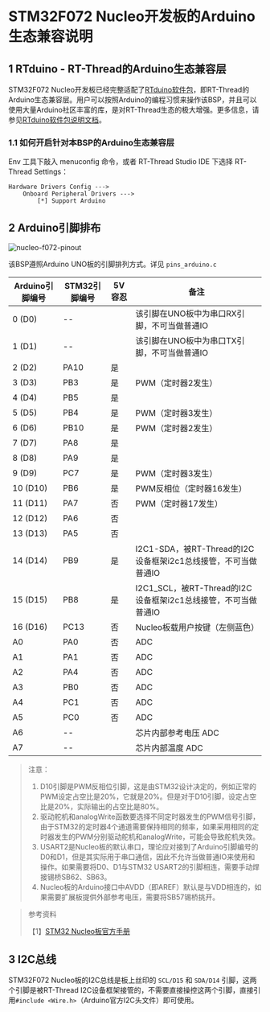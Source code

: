 # STM32F072 Nucleo开发板的Arduino生态兼容说明

## 1 RTduino - RT-Thread的Arduino生态兼容层

STM32F072 Nucleo开发板已经完整适配了[RTduino软件包](https://github.com/RTduino/RTduino)，即RT-Thread的Arduino生态兼容层。用户可以按照Arduino的编程习惯来操作该BSP，并且可以使用大量Arduino社区丰富的库，是对RT-Thread生态的极大增强。更多信息，请参见[RTduino软件包说明文档](https://github.com/RTduino/RTduino)。

### 1.1 如何开启针对本BSP的Arduino生态兼容层

Env 工具下敲入 menuconfig 命令，或者 RT-Thread Studio IDE 下选择 RT-Thread Settings：

```Kconfig
Hardware Drivers Config --->
    Onboard Peripheral Drivers --->
        [*] Support Arduino
```

## 2 Arduino引脚排布

![nucleo-f072-pinout](nucleo-f072-pinout.png)

该BSP遵照Arduino UNO板的引脚排列方式。详见 `pins_arduino.c`

| Arduino引脚编号 | STM32引脚编号 | 5V容忍 | 备注                                                         |
| --------------- | ------------- | ------ | ------------------------------------------------------------ |
| 0 (D0)          | --            |        | 该引脚在UNO板中为串口RX引脚，不可当做普通IO                  |
| 1 (D1)          | --            |        | 该引脚在UNO板中为串口TX引脚，不可当做普通IO                  |
| 2 (D2)          | PA10          | 是     |                                                              |
| 3 (D3)          | PB3           | 是     | PWM（定时器2发生）                                           |
| 4 (D4)          | PB5           | 是     |                                                              |
| 5 (D5)          | PB4           | 是     | PWM（定时器3发生）                                           |
| 6 (D6)          | PB10          | 是     | PWM（定时器2发生）                                           |
| 7 (D7)          | PA8           | 是     |                                                              |
| 8 (D8)          | PA9           | 是     |                                                              |
| 9 (D9)          | PC7           | 是     | PWM（定时器3发生）                                           |
| 10 (D10)        | PB6           | 是     | PWM反相位（定时器16发生）                                    |
| 11 (D11)        | PA7           | 否     | PWM（定时器17发生）                                          |
| 12 (D12)        | PA6           | 否     |                                                              |
| 13 (D13)        | PA5           | 否     |                                                              |
| 14 (D14)        | PB9           | 是     | I2C1-SDA，被RT-Thread的I2C设备框架i2c1总线接管，不可当做普通IO |
| 15 (D15)        | PB8           | 是     | I2C1_SCL，被RT-Thread的I2C设备框架i2c1总线接管，不可当做普通IO |
| 16 (D16)        | PC13          | 否     | Nucleo板载用户按键（左侧蓝色）                               |
| A0              | PA0           | 否     | ADC                                                          |
| A1              | PA1           | 否     | ADC                                                          |
| A2              | PA4           | 否     | ADC                                                          |
| A3              | PB0           | 否     | ADC                                                          |
| A4              | PC1           | 否     | ADC                                                          |
| A5              | PC0           | 否     | ADC                                                          |
| A6              | --            |        | 芯片内部参考电压 ADC                                         |
| A7              | --            |        | 芯片内部温度 ADC                                             |

> 注意：
>
> 1. D10引脚是PWM反相位引脚，这是由STM32设计决定的，例如正常的PWM设定占空比是20%，它就是20%。但是对于D10引脚，设定占空比是20%，实际输出的占空比是80%。
> 2. 驱动舵机和analogWrite函数要选择不同定时器发生的PWM信号引脚，由于STM32的定时器4个通道需要保持相同的频率，如果采用相同的定时器发生的PWM分别驱动舵机和analogWrite，可能会导致舵机失效。
> 3. USART2是Nucleo板的默认串口，理论应对接到了Arduino引脚编号的D0和D1，但是其实际用于串口通信，因此不允许当做普通IO来使用和操作。如果需要将D0、D1与STM32 USART2的引脚相连，需要手动焊接锡桥SB62、SB63。
> 4. Nucleo板的Arduino接口中AVDD（即AREF）默认是与VDD相连的，如果需要扩展板提供外部参考电压，需要将SB57锡桥挑开。

> 参考资料
>
> 【1】[STM32 Nucleo板官方手册](https://www.st.com/resource/en/user_manual/um1724-stm32-nucleo64-boards-mb1136-stmicroelectronics.pdf)

## 3 I2C总线

STM32F072 Nucleo板的I2C总线是板上丝印的 `SCL/D15` 和 `SDA/D14` 引脚，这两个引脚是被RT-Thread I2C设备框架接管的，不需要直接操控这两个引脚，直接引用`#include <Wire.h>`（Arduino官方I2C头文件）即可使用。